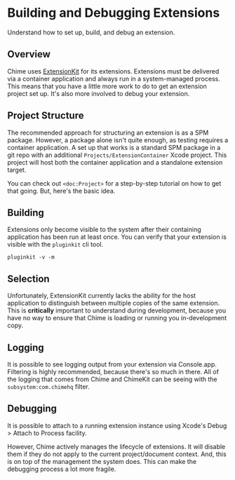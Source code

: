 # Building and Debugging Extensions

Understand how to set up, build, and debug an extension.

## Overview

Chime uses [ExtensionKit](https://developer.apple.com/documentation/extensionkit) for its extensions. Extensions must be delivered via a container application and always run in a system-managed process. This means that you have a little more work to do to get an extension project set up. It's also more involved to debug your extension. 

## Project Structure

The recommended approach for structuring an extension is as a SPM package. However, a package alone isn't quite enough, as testing requires a container application. A set up that works is a standard SPM package in a git repo with an additional `Projects/ExtensionContainer` Xcode project. This project will host both the container application and a standalone extension target. 

You can check out ``<doc:Project>`` for a step-by-step tutorial on how to get that going. But, here's the basic idea.

## Building

Extensions only become visible to the system after their containing application has been run at least once. You can verify that your extension is visible with the `pluginkit` cli tool.

```
pluginkit -v -m
```

## Selection

Unfortunately, ExtensionKit currently lacks the ability for the host application to distinguish between multiple copies of the same extension. This is **critically** important to understand during development, because you have no way to ensure that Chime is loading or running you in-development copy.

## Logging

It is possible to see logging output from your extension via Console.app. Filtering is highly recommended, because there's so much in there. All of the logging that comes from Chime and ChimeKit can be seeing with the `subsystem:com.chimehq` filter.

## Debugging

It is possible to attach to a running extension instance using Xcode's Debug > Attach to Process facility.

However, Chime actively manages the lifecycle of extensions. It will disable them if they do not apply to the current project/document context. And, this is on top of the management the system does. This can make the debugging process a lot more fragile.
